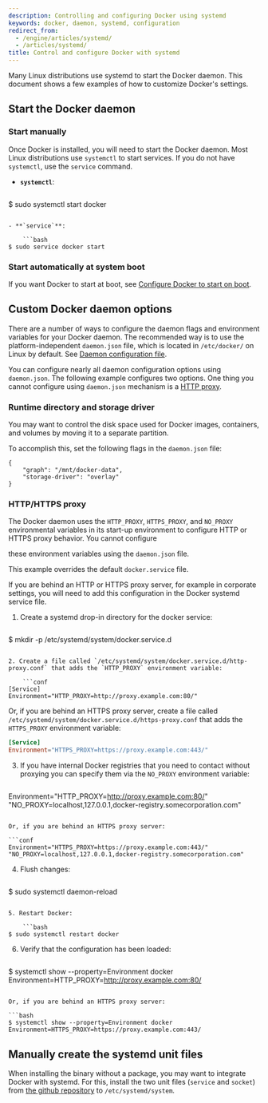 ```yaml
---
description: Controlling and configuring Docker using systemd
keywords: docker, daemon, systemd, configuration
redirect_from:
  - /engine/articles/systemd/
  - /articles/systemd/
title: Control and configure Docker with systemd
---
```

Many Linux distributions use systemd to start the Docker daemon. This document shows a few examples of how to customize Docker's settings.

## Start the Docker daemon

### Start manually

Once Docker is installed, you will need to start the Docker daemon. Most Linux distributions use `systemctl` to start services. If you do not have `systemctl`, use the `service` command.

- **`systemctl`**:
    
    ```bash
$ sudo systemctl start docker
```

- **`service`**:
    
    ```bash
$ sudo service docker start
```

### Start automatically at system boot

If you want Docker to start at boot, see [Configure Docker to start on boot](/engine/installation/linux/linux-postinstall.md/#configure-docker-to-start-on-boot).

## Custom Docker daemon options

There are a number of ways to configure the daemon flags and environment variables for your Docker daemon. The recommended way is to use the platform-independent `daemon.json` file, which is located in `/etc/docker/` on Linux by default. See [Daemon configuration file](/engine/reference/commandline/dockerd.md/#daemon-configuration-file).

You can configure nearly all daemon configuration options using `daemon.json`. The following example configures two options. One thing you cannot configure using `daemon.json` mechanism is a [HTTP proxy](#http-proxy).

### Runtime directory and storage driver

You may want to control the disk space used for Docker images, containers, and volumes by moving it to a separate partition.

To accomplish this, set the following flags in the `daemon.json` file:

```none
{
    "graph": "/mnt/docker-data",
    "storage-driver": "overlay"
}
```

### HTTP/HTTPS proxy

The Docker daemon uses the `HTTP_PROXY`, `HTTPS_PROXY`, and `NO_PROXY` environmental variables in its start-up environment to configure HTTP or HTTPS proxy behavior. You cannot configure

these environment variables using the `daemon.json` file.

This example overrides the default `docker.service` file.

If you are behind an HTTP or HTTPS proxy server, for example in corporate settings, you will need to add this configuration in the Docker systemd service file.

1. Create a systemd drop-in directory for the docker service:
    
    ```bash
$ mkdir -p /etc/systemd/system/docker.service.d
```

2. Create a file called `/etc/systemd/system/docker.service.d/http-proxy.conf` that adds the `HTTP_PROXY` environment variable:
    
    ```conf
[Service]
Environment="HTTP_PROXY=http://proxy.example.com:80/"
```

Or, if you are behind an HTTPS proxy server, create a file called `/etc/systemd/system/docker.service.d/https-proxy.conf` that adds the `HTTPS_PROXY` environment variable:

```conf
[Service]
Environment="HTTPS_PROXY=https://proxy.example.com:443/"
```

3. If you have internal Docker registries that you need to contact without proxying you can specify them via the `NO_PROXY` environment variable:
    
    ```conf
Environment="HTTP_PROXY=http://proxy.example.com:80/" "NO_PROXY=localhost,127.0.0.1,docker-registry.somecorporation.com"
```

Or, if you are behind an HTTPS proxy server:

```conf
Environment="HTTPS_PROXY=https://proxy.example.com:443/" "NO_PROXY=localhost,127.0.0.1,docker-registry.somecorporation.com"
```

4. Flush changes:
    
    ```bash
$ sudo systemctl daemon-reload
```

5. Restart Docker:
    
    ```bash
$ sudo systemctl restart docker
```

6. Verify that the configuration has been loaded:
    
    ```bash
$ systemctl show --property=Environment docker
Environment=HTTP_PROXY=http://proxy.example.com:80/
```

Or, if you are behind an HTTPS proxy server:

```bash
$ systemctl show --property=Environment docker
Environment=HTTPS_PROXY=https://proxy.example.com:443/
```

## Manually create the systemd unit files

When installing the binary without a package, you may want to integrate Docker with systemd. For this, install the two unit files (`service` and `socket`) from [the github repository](https://github.com/moby/moby/tree/master/contrib/init/systemd) to `/etc/systemd/system`.